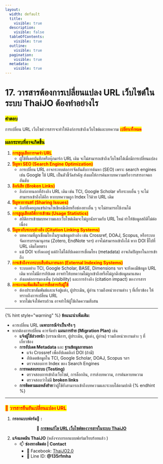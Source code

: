 ```yaml
---
layout:
  width: default
  title:
    visible: true
  description:
    visible: false
  tableOfContents:
    visible: true
  outline:
    visible: true
  pagination:
    visible: true
  metadata:
    visible: true
---
```


# 17. วารสารต้องการเปลี่ยนแปลง URL เว็บไซต์ในระบบ ThaiJO ต้องทำอย่างไร

### <mark style="color:$success;">คำตอบ</mark>

การเปลี่ยน URL เว็บไซต์วารสารจะทำให้ลิงก์การเข้าถึงเว็บไซต์และบทความ <mark style="color:red;">**เปลี่ยนทั้งหมด**</mark>

### <mark style="color:$success;">ผลกระทบที่อาจเกิดขึ้น</mark>

1. <mark style="color:red;">**การสูญเสียการจดจำ URL**</mark>
   * ผู้ใช้ที่เคยบันทึกหรือบุ๊กมาร์ก URL เดิม จะไม่สามารถเข้าถึงเว็บไซต์ได้เมื่อมีการเปลี่ยนแปลง
2. <mark style="color:red;">**ปัญหา SEO (Search Engine Optimization)**</mark>
   * การเปลี่ยน URL อาจกระทบต่อการจัดอันดับการค้นหา (SEO) เพราะ search engines เช่น Google ใช้ URL เป็นตัวชี้วัดสำคัญ ส่งผลให้การค้นหาบทความหรือวารสารอาจตกอันดับ
3. <mark style="color:red;">**ลิงก์เสีย (Broken Links)**</mark>
   * ลิงก์ภายนอกที่อ้างอิง URL เดิม เช่น TCI, Google Scholar หรือระบบอื่น ๆ จะไม่สามารถเข้าถึงได้อีก หากบทความถูก Index ไว้ด้วย URL เดิม
4. <mark style="color:red;">**ปัญหาการแชร์ (Sharing Issues)**</mark>
   * ลิงก์ที่เคยถูกแชร์ผ่านโซเชียลมีเดียหรือช่องทางอื่น ๆ จะไม่สามารถใช้งานได้
5. <mark style="color:red;">**การสูญเสียสถิติการเข้าชม (Usage Statistics)**</mark>
   * สถิติการเข้าชมบทความและเว็บไซต์เดิมจะไม่ถูกนับรวมกับ URL ใหม่ ทำให้ข้อมูลสถิติไม่ต่อเนื่อง
6. <mark style="color:red;">**ปัญหากับระบบอ้างอิง (Citation Linking Systems)**</mark>
   * บทความที่ถูกเชื่อมโยงในฐานข้อมูลอ้างอิง เช่น Crossref, DOAJ, Scopus, หรือระบบจัดการบรรณานุกรม (Zotero, EndNote ฯลฯ) อาจไม่สามารถเข้าถึงได้ หาก DOI ชี้ไปที่ URL เดิมโดยตรง
   * แม้ DOI จะยังคงอยู่ แต่ถ้าไม่ได้อัปเดตการเชื่อมโยง (metadata) อาจเกิดปัญหาในการเข้าถึง
7. <mark style="color:red;">**การเข้าถึงจากระบบสืบค้นภายนอก (External Indexing Systems)**</mark>
   * ระบบอย่าง TCI, Google Scholar, BASE, Dimensions ฯลฯ จะยังคงมีข้อมูล URL เดิม หากไม่มีการอัปเดต อาจทำให้บทความไม่ถูกเข้าถึงหรือไม่ถูกดึงข้อมูลมาแสดง
   * ส่งผลต่อการมองเห็น (visibility) และการอ้างอิง (citation impact) ของวารสาร
8. <mark style="color:red;">**ภาระงานเพิ่มเติมในการสื่อสารกับผู้ใช้**</mark>
   * ต้องประชาสัมพันธ์และแจ้งผู้แต่ง, ผู้ประเมิน, ผู้อ่าน รวมถึงหน่วยงานต่าง ๆ ที่เกี่ยวข้อง ให้ทราบถึงการเปลี่ยน URL
   * หากไม่แจ้งให้ครบถ้วน อาจทำให้ผู้ใช้เกิดความสับสน

***

{% hint style="warning" %}
**ข้อแนะนำเพิ่มเติม:**

* ควรเปลี่ยน URL **เฉพาะกรณีจำเป็นจริง ๆ**
* หากต้องการเปลี่ยน ควรจัดทำ **แผนการย้าย (Migration Plan)** เช่น
  * **แจ้งผู้ใช้ล่วงหน้า** (บรรณาธิการ, ผู้ประเมิน, ผู้แต่ง, ผู้อ่าน) รวมถึงหน่วยงานต่าง ๆ ที่เกี่ยวข้อง
  * **การอัปเดต Metadata** และ **ฐานข้อมูลภายนอก**&#x20;
    * แจ้ง Crossref เพื่ออัปเดตลิงก์ DOI (ถ้ามี)
    * อัปเดตข้อมูลใน TCI, Google Scholar, DOAJ, Scopus ฯลฯ
    * ตรวจสอบการ Index ของ Search Engines
  * **การทดสอบระบบ (Testing)**
    * ตรวจสอบการเข้าถึงเว็บไซต์, การล็อกอิน, การส่งบทความ, การค้นหาบทความ
    * ตรวจสอบว่าไม่มี **broken links**
  * **การติดตามผลหลังย้าย**ว่าผู้ใช้ยังสามารถเข้าถึงบทความและระบบได้ตามปกติ
{% endhint %}

***

### <mark style="color:red;background-color:yellow;">📌</mark> <mark style="color:red;background-color:yellow;"></mark><mark style="color:red;background-color:yellow;">**วารสารยืนยันเปลี่ยนแปลง URL**</mark>

1. **กรอกแบบฟอร์ม**📄 **:**&#x20;

<p align="center">🔗 <a href="https://forms.gle/KgPH6cvqc2NTtoNK6"><strong>การขอแก้ไข URL เว็บไซต์ของวารสารในระบบ ThaiJO</strong></a></p>

2. **แจ้งแอดมิน ThaiJO** (หลังจากกรอกแบบฟอร์มเรียบร้อยแล้ว )
   * 📫 **ช่องทางติดต่อ | Contact**
     * 📩 Facebook: [ThaiJO2.0](https://www.facebook.com/ThaiJo2.0)
     * 📩 Line ID: **@135rfmha**

